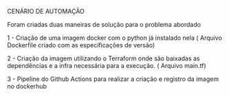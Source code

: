 CENÁRIO DE AUTOMAÇÂO

Foram criadas duas maneiras de solução para o problema abordado

1 - Criação de uma imagem docker com o python já instalado nela ( Arquivo Dockerfile criado com as especificações de versão)

2 - Criação da imagem utilizando o Terraform onde são baixadas as dependências e a infra necessária para a execução. ( Arquivo main.tf)

3 - Pipeline do Github Actions para realizar a criação e registro da imagem no dockerhub 